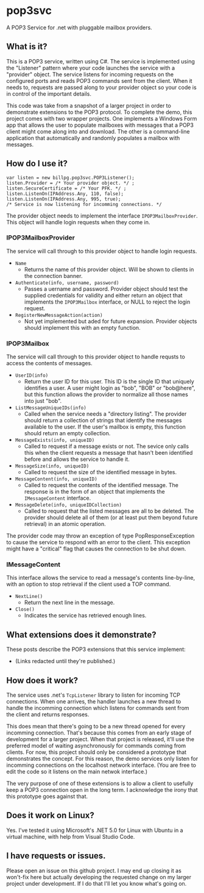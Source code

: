 # pop3svc
A POP3 Service for .net with pluggable mailbox providers.

## What is it?

This is a POP3 service, written using C#. The service is implemented using the "Listener" pattern where your code launches the service with a "provider" object. The service listens for incoming requests on the configured ports and reads POP3 commands sent from the client. When it needs to, requests are passed along to your provider object so your code is in control of the important details.

This code was take from a snapshot of a larger project in order to demonstrate extensions to the POP3 protocol. To complete the demo, this project comes with two wrapper projects. One implements a Windows Form app that allows the user to populate mailboxes with messages that a POP3 client might come along into and download. The other is a command-line application that automatically and randomly populates a mailbox with messages.

## How do I use it?

````
var listen = new billpg.pop3svc.POP3Listener();
listen.Provider = /* Your provider object. */ ;
listen.SecureCertificate = /* Your PFK. */ ;
listen.ListenOn(IPAddress.Any, 110, false);
listen.ListenOn(IPAddress.Any, 995, true);
/* Service is now listening for incomming connections. */
````

The provider object needs to implement the interface ```IPOP3MailboxProvider```. This object will handle login requests when they come in.

### IPOP3MailboxProvider

The service will call through to this provider object to handle login requests.

- ```Name```
  - Returns the name of this provider object. Will be shown to clients in the connection banner.
- ```Authenticate(info, username, password)```
  - Passes a uername and password. Provider object should test the supplied credentials for validity and either return an object that implements the ```IPOP3Mailbox``` interface, or NULL to reject the login request.
- ```RegisterNewMessageAction(action)```
  - Not yet implemented but aded for future expansion. Provider objects should implement this with an empty function. 

### IPOP3Mailbox

The service will call through to this provider object to handle requsts to access the contents of messages.

- ```UserID(info)```
  - Return the user ID for this user. This ID is the single ID that uniquely identifies a user. A user might login as "bob", "BOB" or "bob@here", but this function allows the provider to normalize all those names into just "bob".
- ```ListMessageUniqueIDs(info)```
  - Called when the service needs a "directory listing". The provider should return a collection of strings that identify the messages available to the user. If the user's mailbox is empty, this function should return an empty collection.
- ```MessageExists(info, uniqueID)```
  - Called to request if a message exists or not. The sevice only calls this when the client requests a message that hasn't been identified before and allows the service to handle it.
- ```MessageSize(info, uniqueID)```
  - Called to request the size of the identified message in bytes.
- ```MessageContent(info, uniqueID)```
  - Called to request the contents of the identified message. The response is in the form of an object that implements the ```IMessageContent``` interface.
- ```MessageDelete(info, uniqueIDCollection)```
  - Called to request that the listed messages are all to be deleted. The provider should delete all of them (or at least put them beyond future retrieval) in an atomic operation.

The provider code may throw an exception of type PopResponseException to cause the service to respond with an error to the client. This exception might have a "critical" flag that causes the connection to be shut down.

### IMessageContent

This interface allows the service to read a message's contents line-by-line, with an option to stop retrieval if the client used a TOP command.

- ```NextLine()```
  - Return the next line in the message.
- ```Close()```
  - Indicates the service has retrieved enough lines.   

## What extensions does it demonstrate?

These posts describe the POP3 extensions that this service implement:
- (Links redacted until they're published.)

## How does it work?

The service uses .net's ```TcpListener``` library to listen for incoming TCP connections. When one arrives, the handler launches a new thread to handle the incomming connection which listens for commands sent from the client and returns responses.

This does mean that there's going to be a new thread opened for every incomming connection. That's because this comes from an early stage of development for a larger project. When that project is released, it'll use the preferred model of waiting asynchronously for commands coming from clients. For now, this project should only be considered a prototype that demonstrates the concept. For this reason, the demo services only listen for incomming connections on the localhost network interface. (You are free to edit the code so it listens on the main netwok interface.)

The very purpose of one of these extensions is to allow a client to usefully keep a POP3 connection open in the long term. I acknowledge the irony that this prototype goes against that.

## Does it work on Linux?

Yes. I've tested it using Microsoft's .NET 5.0 for Linux with Ubuntu in a virtual machine, with help from Visual Studio Code.

## I have requests or issues.

Please open an issue on this github project. I may end up closing it as won't-fix here but actually developing the requested change on my larger project under development. If I do that I'll let you know what's going on.

